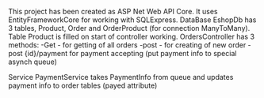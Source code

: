 This project has been created as ASP Net Web API Core.
It uses EntityFrameworkCore for working with SQLExpress.
DataBase EshopDb has 3 tables, Product, Order and OrderProduct (for connection ManyToMany). Table Product is filled on start of controller working.
OrdersController has 3 methods:
-Get - for getting of all orders
-post - for creating of new order
-post {id}/payment for payment accepting (put payment info to special asynch queue)

Service PaymentService takes PaymentInfo from queue and updates payment info to order tables (payed attribute)
